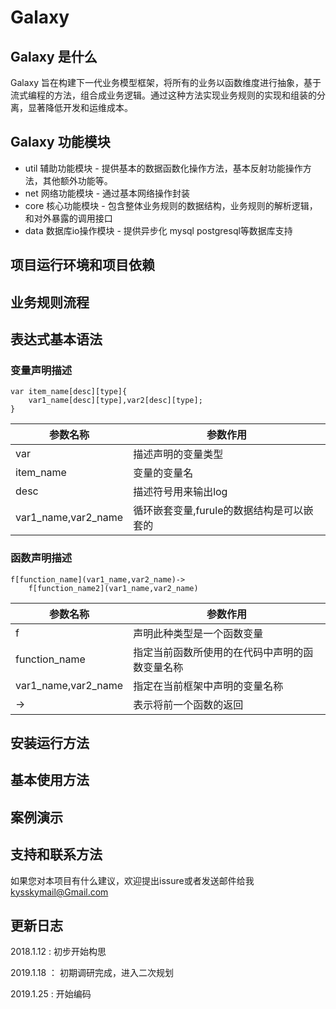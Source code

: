 # Galaxy

## Galaxy 是什么

Galaxy 旨在构建下一代业务模型框架，将所有的业务以函数维度进行抽象，基于流式编程的方法，组合成业务逻辑。通过这种方法实现业务规则的实现和组装的分离，显著降低开发和运维成本。

## Galaxy 功能模块

- util 辅助功能模块 - 提供基本的数据函数化操作方法，基本反射功能操作方法，其他额外功能等。
- net 网络功能模块 - 通过基本网络操作封装
- core 核心功能模块 - 包含整体业务规则的数据结构，业务规则的解析逻辑，和对外暴露的调用接口
- data 数据库io操作模块 - 提供异步化 mysql postgresql等数据库支持

## 项目运行环境和项目依赖

## 业务规则流程

## 表达式基本语法


### 变量声明描述

```
var item_name[desc][type]{
    var1_name[desc][type],var2[desc][type];
}
```

 参数名称|参数作用
---|---
var|描述声明的变量类型
item_name|变量的变量名
desc|描述符号用来输出log
var1_name,var2_name|循环嵌套变量,furule的数据结构是可以嵌套的

### 函数声明描述

```
f[function_name](var1_name,var2_name)->
    f[function_name2](var1_name,var2_name)
```

参数名称|参数作用
---|---
f|声明此种类型是一个函数变量
function_name|指定当前函数所使用的在代码中声明的函数变量名称
var1_name,var2_name|指定在当前框架中声明的变量名称
->|表示将前一个函数的返回


## 安装运行方法

## 基本使用方法

## 案例演示

## 支持和联系方法

如果您对本项目有什么建议，欢迎提出issure或者发送邮件给我 kysskymail@Gmail.com

## 更新日志

2018.1.12 : 初步开始构思

2019.1.18 ： 初期调研完成，进入二次规划

2019.1.25 : 开始编码
